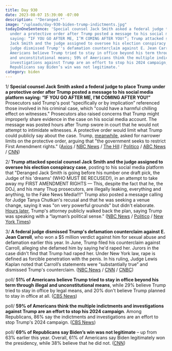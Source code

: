 ```yaml
---
title: Day 930
date: 2023-08-07 15:39:00 -07:00
description: '"Deranged."'
image: "/uploads/day-930-biden-trump-indictments.jpg"
todayInOneSentence: 'Special counsel Jack Smith asked a federal judge to place Trump
  under a protective order after Trump posted a message to his social media platform
  saying: “IF YOU GO AFTER ME, I’M COMING AFTER YOU!”; Trump attacked special counsel
  Jack Smith and the judge assigned to oversee his election conspiracy case; a federal
  judge dismissed Trump''s defamation counterclaim against E. Jean Carroll; 51% of
  Americans believe Trump tried to stay in office beyond his term through illegal
  and unconstitutional means; 59% of Americans think the multiple indictments and
  investigations against Trump are an effort to stop his 2024 campaign; and 69% of
  Republicans say Biden’s win was not legitimate.'
category: biden
---
```


1/ **Special counsel Jack Smith asked a federal judge to place Trump under a protective order after Trump posted a message to his social media platform saying: “IF YOU GO AFTER ME, I’M COMING AFTER YOU!”** Prosecutors said Trump's post “specifically or by implication” referenced those involved in his criminal case, which "could have a harmful chilling effect on witnesses." Prosecutors also raised concerns that Trump might improperly share evidence in the case on his social media account. The message was posted hours after Trump swore in court that he would not attempt to intimidate witnesses. A protective order would limit what Trump could publicly say about the case. Trump, [meanwhile](https://www.axios.com/2023/08/07/trump-protective-order-jan-6-doj), asked for narrower limits on the protective order, arguing that "the government seeks to restrict First Amendment rights." ([Axios](https://www.axios.com/2023/08/05/trump-jan-6-public-comments-doj) / [NBC News](https://www.nbcnews.com/politics/justice-department/special-counsel-cites-threatening-trump-post-request-protective-order-rcna98288) / [The Hill](https://thehill.com/regulation/court-battles/4138737-doj-prosecutors-request-protective-order-in-trump-election-case/) / [Politico](https://www.politico.com/news/2023/08/04/feds-alert-judge-to-trumps-if-you-go-after-me-im-coming-after-you-post-00109944) / [ABC News](https://abcnews.go.com/Politics/special-counsel-alerts-court-trumps-social-media-post/story?id=102037053) / [CNN](https://www.cnn.com/2023/08/06/politics/trump-legal-team-protective-order/index.html))

2/ **Trump attacked special counsel Jack Smith and the judge assigned to oversee his election conspiracy case**, posting to his social media platform that "Deranged Jack Smith is going before his number one draft pick, the Judge of his 'dreams' (WHO MUST BE RECUSED!), in an attempt to take away my FIRST AMENDMENT RIGHTS — This, despite the fact that he, the DOJ, and his many Thug prosecutors, are illegally leaking, everything and anything, to the Fake News Media!!!" Trump also posted a message calling for Judge Tanya Chutkan's recusal and that he was seeking a venue change, saying it was "on very powerful grounds" but didn't elaborate. [Hours later](https://www.politico.com/news/2023/08/07/trump-lawyer-judge-recusal-00110103), Trump's attorney publicly walked back the plan, saying Trump was speaking with a “layman’s political sense.” ([NBC News](https://www.nbcnews.com/politics/donald-trump/trump-attacks-special-counsel-jack-smith-judge-assigned-2020-election-rcna98518) / [Politico](https://www.nbcnews.com/politics/donald-trump/trump-attacks-special-counsel-jack-smith-judge-assigned-2020-election-rcna98518) / [New York Times](https://www.nytimes.com/2023/08/06/us/politics/trump-lawyer-pence-truth-social.html))

3/ **A federal judge dismissed Trump's defamation counterclaim against E. Jean Carroll**, who won a $5 million verdict against him for sexual abuse and defamation earlier this year. In June, Trump filed his counterclaim against Carroll, alleging she defamed him by saying he'd raped her. Jurors in the case didn't find that Trump had raped her. Under New York law, rape is defined as forcible penetration with the penis. In his ruling, Judge Lewis Kaplan noted that Carroll’s statements were “substantially true” and dismissed Trump's counterclaim. ([NBC News](https://www.nbcnews.com/politics/donald-trump/judge-tosses-trumps-counterclaim-e-jean-carroll-finding-rape-claim-sub-rcna98577) / [CNN](https://www.cnn.com/2023/08/07/politics/e-jean-carroll-trump-defamation-lawsuit-dismissed/) / [CNBC](https://www.cnbc.com/2023/08/07/judge-trump-deposition-in-e-jean-carroll-case-can-go-to-prosecutors.html))



poll/ **51% of Americans believe Trump tried to stay in office beyond his term through illegal and unconstitutional means**, while 29% believe Trump tried to stay in office by legal means, and 20% don't believe Trump planned to stay in office at all. ([CBS News](https://www.cbsnews.com/news/trump-indictment-jan-6-opinion-poll-2023-08-06/))

poll/ **59% of Americans think the multiple indictments and investigations against Trump are an effort to stop his 2024 campaign**. Among Republicans, 86% say the indictments and investigations are an effort to stop Trump's 2024 campaign. ([CBS News](https://www.cbsnews.com/news/trump-indictment-jan-6-opinion-poll-2023-08-06/))

poll/ **69% of Republicans say Biden’s win was not legitimate** – up from 63% earlier this year. Overall, 61% of Americans say Biden legitimately won the presidency, while 38% believe that he did not. ([CNN](https://www.cnn.com/2023/08/03/politics/cnn-poll-republicans-think-2020-election-illegitimate/))
 